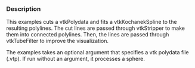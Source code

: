 ### Description

This examples cuts a vtkPolydata and fits a vtkKochanekSpline to the resulting polylines. The cut lines are passed through vtkStripper to make them into connected polylines. Then, the lines are passed through vtkTubeFilter to improve the visualization.

The examples takes an optional argument that specifies a vtk polydata file (.vtp). If run without an argument, it processes a sphere.
